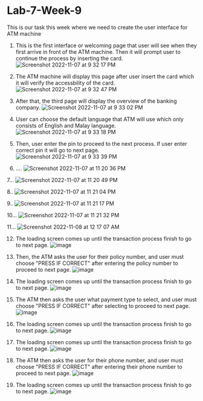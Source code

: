 # Lab-7-Week-9
This is our task this week where we need to create the user interface for ATM machine

1. This is the first interface or welcoming page that user will see when they first arrive in front of the ATM machine. Then it will prompt user to continue the process by inserting the card.
![Screenshot 2022-11-07 at 9 32 17 PM](https://user-images.githubusercontent.com/71769701/200323553-7ce95746-3c86-443c-9ca6-19968052e6ba.png)

2. The ATM machine will display this page after user insert the card which it will verify the accessbility of the card.
![Screenshot 2022-11-07 at 9 32 47 PM](https://user-images.githubusercontent.com/71769701/200323886-c7d89b73-180c-4e88-b19e-ce482cc7ceeb.png)

3. After that, the third page will display the overview of the banking company.
![Screenshot 2022-11-07 at 9 33 02 PM](https://user-images.githubusercontent.com/71769701/200324036-c808cc78-da33-403d-bf90-d45f2a3e8be2.png)

4. User can choose the default language that ATM will use which only consists of English and Malay language.
![Screenshot 2022-11-07 at 9 33 18 PM](https://user-images.githubusercontent.com/71769701/200324182-a415b272-bd15-4734-bba5-435a86dd3464.png)

5. Then, user enter the pin to proceed to the next process. If user enter correct pin it will go to next page. 
![Screenshot 2022-11-07 at 9 33 39 PM](https://user-images.githubusercontent.com/71769701/200324329-b1ea7e60-c9b4-479f-97ba-dc84527d3397.png)

6. ....
![Screenshot 2022-11-07 at 11 20 36 PM](https://user-images.githubusercontent.com/71769701/200347379-1a806f9a-6c6b-4f61-8ce9-9844d0454e11.png)

7...
![Screenshot 2022-11-07 at 11 20 49 PM](https://user-images.githubusercontent.com/71769701/200347441-ba11421a-7601-48b8-8279-2fe8860d1a15.png)

8..
![Screenshot 2022-11-07 at 11 21 04 PM](https://user-images.githubusercontent.com/71769701/200347483-bd5f50c5-6096-4bcf-8b98-ea9643419f21.png)

9..
![Screenshot 2022-11-07 at 11 21 17 PM](https://user-images.githubusercontent.com/71769701/200347525-fc3af0bb-888d-4b99-b90d-6abe118fa709.png)

10...
![Screenshot 2022-11-07 at 11 21 32 PM](https://user-images.githubusercontent.com/71769701/200347573-bf577967-fd02-49fb-83e5-b30eed3c588a.png)

11...
![Screenshot 2022-11-08 at 12 17 07 AM](https://user-images.githubusercontent.com/71769701/200360292-f00f2db8-9414-4628-b915-3e1bb6fcfb31.png)

12. The loading screen comes up until the transaction process finish to go to next page.
![image](https://user-images.githubusercontent.com/83638616/200351465-78e80d76-c675-4feb-a5aa-f11633e03b8a.png)

13. Then, the ATM asks the user for their policy number, and user must choose "PRESS IF CORRECT" after entering the policy number to proceed to next page.
![image](https://user-images.githubusercontent.com/83638616/200351714-514f2ceb-2570-4100-ad60-477c3dff9c0b.png)

14. The loading screen comes up until the transaction process finish to go to next page.
![image](https://user-images.githubusercontent.com/83638616/200352186-64185203-f8b4-4528-8b11-13d1fb926d04.png)

15. The ATM then asks the user what payment type to select, and user must choose "PRESS IF CORRECT" after selecting to proceed to next page.
![image](https://user-images.githubusercontent.com/83638616/200352268-5b6fdc3c-d7ac-4052-854c-c10aaa16c8ae.png)

16. The loading screen comes up until the transaction process finish to go to next page.
![image](https://user-images.githubusercontent.com/83638616/200352534-fa48c10a-903f-4c90-a6f5-0bd8e3bdb182.png)

17. The loading screen comes up until the transaction process finish to go to next page.
![image](https://user-images.githubusercontent.com/83638616/200352715-c11fd0a3-d856-4755-b080-ce44eeac921f.png)

18. The ATM then asks the user for their phone number, and user must choose "PRESS IF CORRECT" after entering their phone number to proceed to next page.
![image](https://user-images.githubusercontent.com/83638616/200352822-36b7cb1d-5549-4c75-b7bd-6debc59a7ab0.png)

19. The loading screen comes up until the transaction process finish to go to next page.
![image](https://user-images.githubusercontent.com/83638616/200352983-fa4298ab-b2fe-4be2-9010-5bb4c9580410.png)

